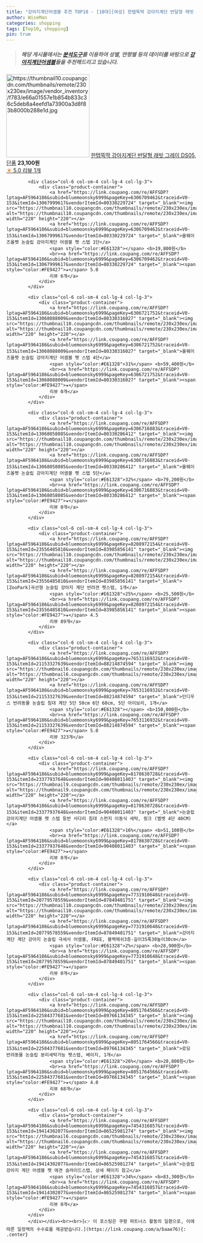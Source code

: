 ```yaml
---
title: "강아지계단어셈블 추천 TOP10 - [10대][여성] 한탭뚝딱 강아지계단 반달형 래빗 그레이 DS05, 단품"
author: WiseMan
categories: shopping
tags: [Top10, shopping]
pin: true
---
```


> ##### 해당 게시물에서는 [**분석도구**](https://itemscout.io/)를 이용하여 **성별**, **연령별** 등의 데이터를 바탕으로 [**강아지계단어셈블**](https://link.coupang.com/a/baae76)들을 추천해드리고 있습니다.
<div class="container"><div class="row">
            <div class="col-6 col-sm-4 col-lg-4 col-lg-3">
                <div class="product-container">
                    <a href="https://link.coupang.com/re/AFFSDP?lptag=AF5964186&subid=bluemoonsky6999&pageKey=7091126171&traceid=V0-153&itemId=17671184521&vendorItemId=70392557472" target="_blank"><img src="https://thumbnail10.coupangcdn.com/thumbnails/remote/230x230ex/image/vendor_inventory/f783/e66a01557e1b854b833c36c5deb8a4eefd1a73900a3d8f83b8000b288e1d.jpg" alt="https://thumbnail10.coupangcdn.com/thumbnails/remote/230x230ex/image/vendor_inventory/f783/e66a01557e1b854b833c36c5deb8a4eefd1a73900a3d8f83b8000b288e1d.jpg" width="220" height="220"></a>
                    <a href="https://link.coupang.com/re/AFFSDP?lptag=AF5964186&subid=bluemoonsky6999&pageKey=7091126171&traceid=V0-153&itemId=17671184521&vendorItemId=70392557472" target="_blank">한탭뚝딱 강아지계단 반달형 래빗 그레이 DS05, 단품</a>
                    <span style="color:#E61328"></span> <b>23,100원</b>
                    <br><a href="https://link.coupang.com/re/AFFSDP?lptag=AF5964186&subid=bluemoonsky6999&pageKey=7091126171&traceid=V0-153&itemId=17671184521&vendorItemId=70392557472" target="_blank"><span style="color:#FE9427">★</span> 5.0
                    리뷰 1개</a>
                </div>
            </div>
            
            <div class="col-6 col-sm-4 col-lg-4 col-lg-3">
                <div class="product-container">
                    <a href="https://link.coupang.com/re/AFFSDP?lptag=AF5964186&subid=bluemoonsky6999&pageKey=6306709462&traceid=V0-153&itemId=13067999617&vendorItemId=80330229724" target="_blank"><img src="https://thumbnail10.coupangcdn.com/thumbnails/remote/230x230ex/image/vendor_inventory/c3a1/c8652ea82b73cf5818e4886603c9a30b4d9bba1f0bbd8c5526e8af136f41.jpg" alt="https://thumbnail10.coupangcdn.com/thumbnails/remote/230x230ex/image/vendor_inventory/c3a1/c8652ea82b73cf5818e4886603c9a30b4d9bba1f0bbd8c5526e8af136f41.jpg" width="220" height="220"></a>
                    <a href="https://link.coupang.com/re/AFFSDP?lptag=AF5964186&subid=bluemoonsky6999&pageKey=6306709462&traceid=V0-153&itemId=13067999617&vendorItemId=80330229724" target="_blank">올웨이즈올펫 논슬립 강아지계단 어셈블 펫 스텝 1단</a>
                    <span style="color:#E61328"></span> <b>19,800원</b>
                    <br><a href="https://link.coupang.com/re/AFFSDP?lptag=AF5964186&subid=bluemoonsky6999&pageKey=6306709462&traceid=V0-153&itemId=13067999617&vendorItemId=80330229724" target="_blank"><span style="color:#FE9427">★</span> 5.0
                    리뷰 6개</a>
                </div>
            </div>
            
            <div class="col-6 col-sm-4 col-lg-4 col-lg-3">
                <div class="product-container">
                    <a href="https://link.coupang.com/re/AFFSDP?lptag=AF5964186&subid=bluemoonsky6999&pageKey=6306721752&traceid=V0-153&itemId=13068088009&vendorItemId=80330316027" target="_blank"><img src="https://thumbnail10.coupangcdn.com/thumbnails/remote/230x230ex/image/vendor_inventory/9c51/1893e9733fcfef511ffc8c793cdf6ee256e563e0247a37a2bfe0a331e369.jpg" alt="https://thumbnail10.coupangcdn.com/thumbnails/remote/230x230ex/image/vendor_inventory/9c51/1893e9733fcfef511ffc8c793cdf6ee256e563e0247a37a2bfe0a331e369.jpg" width="220" height="220"></a>
                    <a href="https://link.coupang.com/re/AFFSDP?lptag=AF5964186&subid=bluemoonsky6999&pageKey=6306721752&traceid=V0-153&itemId=13068088009&vendorItemId=80330316027" target="_blank">올웨이즈올펫 논슬립 강아지계단 어셈블 펫 스텝 4단</a>
                    <span style="color:#E61328">31%</span> <b>59,400원</b>
                    <br><a href="https://link.coupang.com/re/AFFSDP?lptag=AF5964186&subid=bluemoonsky6999&pageKey=6306721752&traceid=V0-153&itemId=13068088009&vendorItemId=80330316027" target="_blank"><span style="color:#FE9427">★</span> 
                    리뷰 0개</a>
                </div>
            </div>
            
            <div class="col-6 col-sm-4 col-lg-4 col-lg-3">
                <div class="product-container">
                    <a href="https://link.coupang.com/re/AFFSDP?lptag=AF5964186&subid=bluemoonsky6999&pageKey=6306716883&traceid=V0-153&itemId=13068058085&vendorItemId=80330286412" target="_blank"><img src="https://thumbnail10.coupangcdn.com/thumbnails/remote/230x230ex/image/vendor_inventory/f601/012731943da6da2b4b0434838ddff693d5c7d4d2bec3358262cddb09314d.jpg" alt="https://thumbnail10.coupangcdn.com/thumbnails/remote/230x230ex/image/vendor_inventory/f601/012731943da6da2b4b0434838ddff693d5c7d4d2bec3358262cddb09314d.jpg" width="220" height="220"></a>
                    <a href="https://link.coupang.com/re/AFFSDP?lptag=AF5964186&subid=bluemoonsky6999&pageKey=6306716883&traceid=V0-153&itemId=13068058085&vendorItemId=80330286412" target="_blank">올웨이즈올펫 논슬립 강아지계단 어셈블 펫 스텝 5단</a>
                    <span style="color:#E61328">32%</span> <b>79,200원</b>
                    <br><a href="https://link.coupang.com/re/AFFSDP?lptag=AF5964186&subid=bluemoonsky6999&pageKey=6306716883&traceid=V0-153&itemId=13068058085&vendorItemId=80330286412" target="_blank"><span style="color:#FE9427">★</span> 
                    리뷰 0개</a>
                </div>
            </div>
            
            <div class="col-6 col-sm-4 col-lg-4 col-lg-3">
                <div class="product-container">
                    <a href="https://link.coupang.com/re/AFFSDP?lptag=AF5964186&subid=bluemoonsky6999&pageKey=8208972154&traceid=V0-153&itemId=23556485810&vendorItemId=83985856141" target="_blank"><img src="https://thumbnail10.coupangcdn.com/thumbnails/remote/230x230ex/image/vendor_inventory/9573/01b0d6a4ce05bb4365b5cd6c2b5b4291d06e749d34fc50391560b0414f72.jpg" alt="https://thumbnail10.coupangcdn.com/thumbnails/remote/230x230ex/image/vendor_inventory/9573/01b0d6a4ce05bb4365b5cd6c2b5b4291d06e749d34fc50391560b0414f72.jpg" width="220" height="220"></a>
                    <a href="https://link.coupang.com/re/AFFSDP?lptag=AF5964186&subid=bluemoonsky6999&pageKey=8208972154&traceid=V0-153&itemId=23556485810&vendorItemId=83985856141" target="_blank">[ZooPark]곡선형 논슬립 강아지 계단 반려견 펫스텝, 1개</a>
                    <span style="color:#E61328">25%</span> <b>25,500원</b>
                    <br><a href="https://link.coupang.com/re/AFFSDP?lptag=AF5964186&subid=bluemoonsky6999&pageKey=8208972154&traceid=V0-153&itemId=23556485810&vendorItemId=83985856141" target="_blank"><span style="color:#FE9427">★</span> 4.5
                    리뷰 89개</a>
                </div>
            </div>
            
            <div class="col-6 col-sm-4 col-lg-4 col-lg-3">
                <div class="product-container">
                    <a href="https://link.coupang.com/re/AFFSDP?lptag=AF5964186&subid=bluemoonsky6999&pageKey=7653116932&traceid=V0-153&itemId=21153327639&vendorItemId=88214874594" target="_blank"><img src="https://thumbnail6.coupangcdn.com/thumbnails/remote/230x230ex/image/vendor_inventory/377a/27a5fe90504b2095bad4ab8ba6b80061cb4dd13256bb646e0a22349eba1b.png" alt="https://thumbnail6.coupangcdn.com/thumbnails/remote/230x230ex/image/vendor_inventory/377a/27a5fe90504b2095bad4ab8ba6b80061cb4dd13256bb646e0a22349eba1b.png" width="220" height="220"></a>
                    <a href="https://link.coupang.com/re/AFFSDP?lptag=AF5964186&subid=bluemoonsky6999&pageKey=7653116932&traceid=V0-153&itemId=21153327639&vendorItemId=88214874594" target="_blank">인디우스 반려동물 논슬립 침대 계단 5단 50cm 6단 60cm, 5단 아이보리, 1개</a>
                    <span style="color:#E61328"></span> <b>150,000원</b>
                    <br><a href="https://link.coupang.com/re/AFFSDP?lptag=AF5964186&subid=bluemoonsky6999&pageKey=7653116932&traceid=V0-153&itemId=21153327639&vendorItemId=88214874594" target="_blank"><span style="color:#FE9427">★</span> 5.0
                    리뷰 323개</a>
                </div>
            </div>
            
            <div class="col-6 col-sm-4 col-lg-4 col-lg-3">
                <div class="product-container">
                    <a href="https://link.coupang.com/re/AFFSDP?lptag=AF5964186&subid=bluemoonsky6999&pageKey=8178630728&traceid=V0-153&itemId=23377937648&vendorItemId=90408011403" target="_blank"><img src="https://thumbnail9.coupangcdn.com/thumbnails/remote/230x230ex/image/vendor_inventory/b558/306f9b590f97d54b1e8be2935077cb3d744830356e9f41e5ce860dd3799c.jpg" alt="https://thumbnail9.coupangcdn.com/thumbnails/remote/230x230ex/image/vendor_inventory/b558/306f9b590f97d54b1e8be2935077cb3d744830356e9f41e5ce860dd3799c.jpg" width="220" height="220"></a>
                    <a href="https://link.coupang.com/re/AFFSDP?lptag=AF5964186&subid=bluemoonsky6999&pageKey=8178630728&traceid=V0-153&itemId=23377937648&vendorItemId=90408011403" target="_blank">논슬립 강아지계단 어셈블 펫 스텝 등반 사다리 침대 스펀지 이동식 세탁, 핑크 (벨벳 4단 40CM)</a>
                    <span style="color:#E61328">16%</span> <b>51,100원</b>
                    <br><a href="https://link.coupang.com/re/AFFSDP?lptag=AF5964186&subid=bluemoonsky6999&pageKey=8178630728&traceid=V0-153&itemId=23377937648&vendorItemId=90408011403" target="_blank"><span style="color:#FE9427">★</span> 
                    리뷰 0개</a>
                </div>
            </div>
            
            <div class="col-6 col-sm-4 col-lg-4 col-lg-3">
                <div class="product-container">
                    <a href="https://link.coupang.com/re/AFFSDP?lptag=AF5964186&subid=bluemoonsky6999&pageKey=7731910648&traceid=V0-153&itemId=20779578559&vendorItemId=87849401751" target="_blank"><img src="https://thumbnail10.coupangcdn.com/thumbnails/remote/230x230ex/image/vendor_inventory/89ae/bcdbd2812bb25ae9b0f4a8b42645c5b9653cb52a4f9d861d83c25138db02.png" alt="https://thumbnail10.coupangcdn.com/thumbnails/remote/230x230ex/image/vendor_inventory/89ae/bcdbd2812bb25ae9b0f4a8b42645c5b9653cb52a4f9d861d83c25138db02.png" width="220" height="220"></a>
                    <a href="https://link.coupang.com/re/AFFSDP?lptag=AF5964186&subid=bluemoonsky6999&pageKey=7731910648&traceid=V0-153&itemId=20779578559&vendorItemId=87849401751" target="_blank">강아지계단 계단 강아지 논슬립 극세사 어셈블, FREE, 블랙메쉬3층-길이35폭30높이30cm</a>
                    <span style="color:#E61328">2%</span> <b>28,900원</b>
                    <br><a href="https://link.coupang.com/re/AFFSDP?lptag=AF5964186&subid=bluemoonsky6999&pageKey=7731910648&traceid=V0-153&itemId=20779578559&vendorItemId=87849401751" target="_blank"><span style="color:#FE9427">★</span> 
                    리뷰 0개</a>
                </div>
            </div>
            
            <div class="col-6 col-sm-4 col-lg-4 col-lg-3">
                <div class="product-container">
                    <a href="https://link.coupang.com/re/AFFSDP?lptag=AF5964186&subid=bluemoonsky6999&pageKey=8051764566&traceid=V0-153&itemId=22584377681&vendorItemId=89766134345" target="_blank"><img src="https://thumbnail10.coupangcdn.com/thumbnails/remote/230x230ex/image/vendor_inventory/8a37/db69689b459a277b9e2a1ab1492fbbeec8237c1620f2262fcc34a2c2bb39.jpg" alt="https://thumbnail10.coupangcdn.com/thumbnails/remote/230x230ex/image/vendor_inventory/8a37/db69689b459a277b9e2a1ab1492fbbeec8237c1620f2262fcc34a2c2bb39.jpg" width="220" height="220"></a>
                    <a href="https://link.coupang.com/re/AFFSDP?lptag=AF5964186&subid=bluemoonsky6999&pageKey=8051764566&traceid=V0-153&itemId=22584377681&vendorItemId=89766134345" target="_blank">로딩 반려동물 논슬립 분리세탁가능 펫스텝, 베이지, 1개</a>
                    <span style="color:#E61328">26%</span> <b>28,800원</b>
                    <br><a href="https://link.coupang.com/re/AFFSDP?lptag=AF5964186&subid=bluemoonsky6999&pageKey=8051764566&traceid=V0-153&itemId=22584377681&vendorItemId=89766134345" target="_blank"><span style="color:#FE9427">★</span> 4.0
                    리뷰 68개</a>
                </div>
            </div>
            
            <div class="col-6 col-sm-4 col-lg-4 col-lg-3">
                <div class="product-container">
                    <a href="https://link.coupang.com/re/AFFSDP?lptag=AF5964186&subid=bluemoonsky6999&pageKey=7454316857&traceid=V0-153&itemId=19414302077&vendorItemId=86525981274" target="_blank"><img src="https://thumbnail6.coupangcdn.com/thumbnails/remote/230x230ex/image/vendor_inventory/a191/06f9ef0ed9e5a2295fe69428dcfb2bfdfbe0403c27f09d162ab213b90b7a.jpg" alt="https://thumbnail6.coupangcdn.com/thumbnails/remote/230x230ex/image/vendor_inventory/a191/06f9ef0ed9e5a2295fe69428dcfb2bfdfbe0403c27f09d162ab213b90b7a.jpg" width="220" height="220"></a>
                    <a href="https://link.coupang.com/re/AFFSDP?lptag=AF5964186&subid=bluemoonsky6999&pageKey=7454316857&traceid=V0-153&itemId=19414302077&vendorItemId=86525981274" target="_blank">논슬립 강아지 계단 어셈블 펫 애견 슬라이드스텝, 상세 페이지 참고</a>
                    <span style="color:#E61328">34%</span> <b>83,300원</b>
                    <br><a href="https://link.coupang.com/re/AFFSDP?lptag=AF5964186&subid=bluemoonsky6999&pageKey=7454316857&traceid=V0-153&itemId=19414302077&vendorItemId=86525981274" target="_blank"><span style="color:#FE9427">★</span> 
                    리뷰 0개</a>
                </div>
            </div>
            </div></div><br><br>[👉 이 포스팅은 쿠팡 파트너스 활동의 일환으로, 이에 따른 일정액의 수수료를 제공받습니다.](https://link.coupang.com/a/baae76){: .center}
